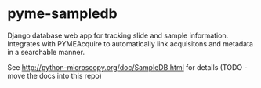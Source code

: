 # pyme-sampledb
Django database web app for tracking slide and sample information. Integrates with PYMEAcquire to automatically link 
acquisitons and metadata in a searchable manner.

See http://python-microscopy.org/doc/SampleDB.html for details (TODO - move the docs into this repo)
